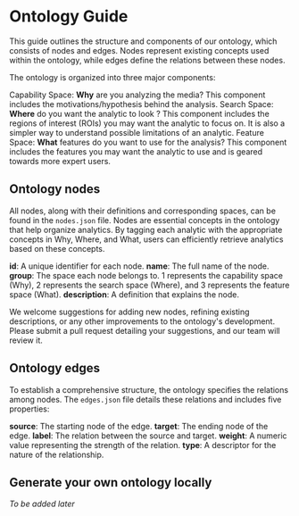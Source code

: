 # Ontology Guide
This guide outlines the structure and components of our ontology, which consists of nodes and edges. Nodes represent existing concepts used within the ontology, while edges define the relations between these nodes.  

The ontology is organized into three major components:  

Capability Space: **Why** are you analyzing the media? This component includes the motivations/hypothesis behind the analysis.
Search Space: **Where** do you want the analytic to look ? This component includes the regions of interest (ROIs) you may want the analytic to focus on. It is also a simpler way to understand possible limitations of an analytic.
Feature Space: **What** features do you want to use for the analysis? This component includes the features you may want the analytic to use and is geared towards more expert users.

## Ontology nodes
All nodes, along with their definitions and corresponding spaces, can be found in the `nodes.json` file. Nodes are essential concepts in the ontology that help organize analytics. By tagging each analytic with the appropriate concepts in Why, Where, and What, users can efficiently retrieve analytics based on these concepts.

**id**: A unique identifier for each node.
**name**: The full name of the node.
**group**: The space each node belongs to. 1 represents the capability space (Why), 2 represents the search space (Where), and 3 represents the feature space (What).
**description**: A definition that explains the node.

We welcome suggestions for adding new nodes, refining existing descriptions, or any other improvements to the ontology's development. Please submit a pull request detailing your suggestions, and our team will review it.

## Ontology edges
To establish a comprehensive structure, the ontology specifies the relations among nodes. The `edges.json` file details these relations and includes five properties:

**source**: The starting node of the edge.
**target**: The ending node of the edge.
**label**: The relation between the source and target. 
**weight**: A numeric value representing the strength of the relation. 
**type**: A descriptor for the nature of the relationship. 

## Generate your own ontology locally
*To be added later* 